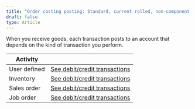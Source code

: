 ```yaml
---
title: "Order costing posting: Standard, current rolled, non-component or Receiving"
draft: false
type: Article
---
```


When you receive goods, each transaction posts to an account that depends on the kind of transaction you perform.

| Activity     |                                                                                                 |
|--------------|-------------------------------------------------------------------------------------------------|
| User defined | [See debit/credit transactions](user-defined-standard-last-actual-component-receiving.md) |
| Inventory    | [See debit/credit transactions](inventory-standard-last-actual-component-receiving.md)    |
| Sales order  | [See debit/credit transactions](sales-order-standard-last-actual-component-receiving.md)  |
| Job order    | [See debit/credit transactions](job-order-standard-last-actual-component-receiving.md)    |